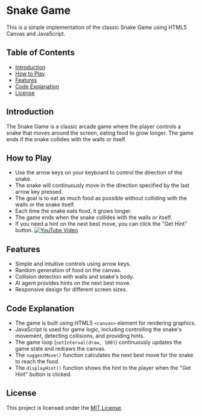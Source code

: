 # Snake Game

This is a simple implementation of the classic Snake Game using HTML5 Canvas and JavaScript.

## Table of Contents
- [Introduction](#introduction)
- [How to Play](#how-to-play)
- [Features](#features)
- [Code Explanation](#code-explanation)
- [License](#license)

## Introduction
The Snake Game is a classic arcade game where the player controls a snake that moves around the screen, eating food to grow longer. The game ends if the snake collides with the walls or itself.

## How to Play
- Use the arrow keys on your keyboard to control the direction of the snake.
- The snake will continuously move in the direction specified by the last arrow key pressed.
- The goal is to eat as much food as possible without colliding with the walls or the snake itself.
- Each time the snake eats food, it grows longer.
- The game ends when the snake collides with the walls or itself.
- If you need a hint on the next best move, you can click the "Get Hint" button.
[![YouTube Video](https://youtu.be/6JfvGElkjCY.jpg)]([https://youtu.be/6JfvGElkjCY])
## Features
- Simple and intuitive controls using arrow keys.
- Random generation of food on the canvas.
- Collision detection with walls and snake's body.
- AI agent provides hints on the next best move.
- Responsive design for different screen sizes.

## Code Explanation
- The game is built using HTML5 `<canvas>` element for rendering graphics.
- JavaScript is used for game logic, including controlling the snake's movement, detecting collisions, and providing hints.
- The game loop (`setInterval(draw, 100)`) continuously updates the game state and redraws the canvas.
- The `suggestMove()` function calculates the next best move for the snake to reach the food.
- The `displayHint()` function shows the hint to the player when the "Get Hint" button is clicked.

## License
This project is licensed under the [MIT License](LICENSE).

